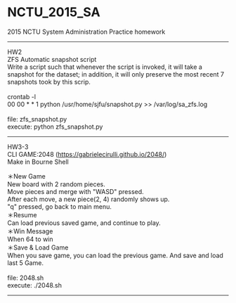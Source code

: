 # NCTU_2015_SA
2015 NCTU System Administration Practice homework

--------------------------------------------------------------
HW2<br>
ZFS Automatic snapshot script<br>
Write a script such that whenever the script is invoked, it will take a snapshot for the dataset; in addition, it will only preserve the most recent 7 snapshots took by this scrip.<br>
<br>
crontab -l<br>
00 00 * * 1 python /usr/home/sjfu/snapshot.py >> /var/log/sa_zfs.log<br>
<br>
file: zfs_snapshot.py<br>
execute: python zfs_snapshot.py

--------------------------------------------------------------
HW3-3 <br>
CLI GAME:2048 (https://gabrielecirulli.github.io/2048/)<br>
Make in Bourne Shell<br>

＊New Game<br>
New board with 2 random pieces. <br>
Move pieces and merge with "WASD" pressed.<br>
After each move, a new piece(2, 4) randomly shows up.<br>
"q" pressed, go back to main menu.<br>
＊Resume<br>
Can load previous saved game, and continue to play.<br>
＊Win Message<br>
When 64 to win<br>
＊Save & Load Game<br>
When you save game, you can load the previous game. And save and load last 5 Game.<br>
<br>
file: 2048.sh<br>
execute: ./2048.sh

--------------------------------------------------------------
